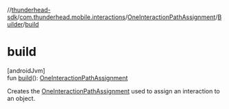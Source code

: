 //[thunderhead-sdk](../../../../index.md)/[com.thunderhead.mobile.interactions](../../index.md)/[OneInteractionPathAssignment](../index.md)/[Builder](index.md)/[build](build.md)

# build

[androidJvm]\
fun [build](build.md)(): [OneInteractionPathAssignment](../index.md)

Creates the [OneInteractionPathAssignment](../index.md) used to assign an interaction to an object.
